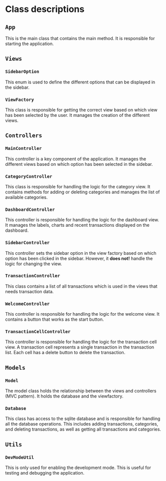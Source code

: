 # Class descriptions

## `App`

This is the main class that contains the main method. It is responsible for starting the application.

## `Views`

### `SidebarOption`

This enum is used to define the different options that can be displayed in the sidebar.

### `ViewFactory`

This class is responsible for getting the correct view based on which view has been
selected by the user. It manages the creation of the different views.

## `Controllers`

### `MainController`

This controller is a key component of the application. It manages the different views
based on which option has been selected in the sidebar.

### `CategoryController`

This class is responsible for handling the logic for the category view. It 
contains methods for adding or deleting categories and manages the list
of available categories.

### `DashboardController` 

This controller is responsible for handling the logic for the dashboard view. It
manages the labels, charts and recent transactions displayed on the dashboard.

### `SidebarController`

This controller sets the sidebar option in the view factory based on which option
has been clicked in the sidebar. However, it **does not!** handle the logic for 
changing the view.

### `TransactionController`

This class contains a list of all transactions which is used in the views that needs transaction data.

### `WelcomeController`

This controller is responsible for handling the logic for the welcome view. It
contains a button that works as the start button.

### `TransactionCellController` 

This controller is responsible for handling the logic for the transaction cell view.
A transaction cell represents a single transaction in the transaction list.
Each cell has a delete button to delete the transaction.

## `Models`

### `Model` 

The model class holds the relationship between the views and 
controllers (MVC pattern). It holds the database and the viewfactory.

### `Database`

This class has access to the sqlite database and is responsible for handling all the database operations.
This includes adding transactions, categories, and deleting transactions, as well as getting all transactions and categories.

## `Utils`

### `DevModeUtil`

This is only used for enabling the development mode. This is useful
for testing and debugging the application.